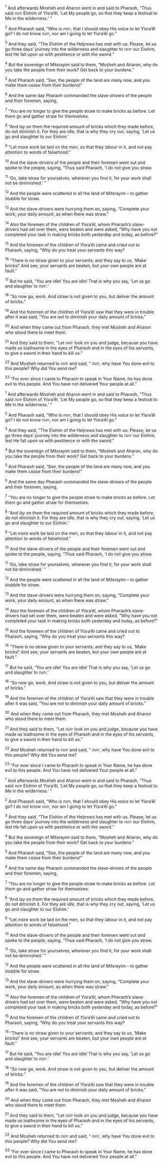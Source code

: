 <sup>1</sup> And afterwards Mosheh and Aharon went in and said to Pharaoh, “Thus said יהוה Elohim of Yisra’ĕl, ‘Let My people go, so that they keep a festival to Me in the wilderness.’ ”

<sup>2</sup> And Pharaoh said, “Who is יהוה, that I should obey His voice to let Yisra’ĕl go? I do not know יהוה, nor am I going to let Yisra’ĕl go.”

<sup>3</sup> And they said, “The Elohim of the Heḇrews has met with us. Please, let us go three days’ journey into the wilderness and slaughter to יהוה our Elohim, lest He fall upon us with pestilence or with the sword.”

<sup>4</sup> But the sovereign of Mitsrayim said to them, “Mosheh and Aharon, why do you take the people from their work? Get back to your burdens.”

<sup>5</sup> And Pharaoh said, “See, the people of the land are many now, and you make them cease from their burdens!”

<sup>6</sup> And the same day Pharaoh commanded the slave-drivers of the people and their foremen, saying,

<sup>7</sup> “You are no longer to give the people straw to make bricks as before. Let them go and gather straw for themselves.

<sup>8</sup> “And lay on them the required amount of bricks which they made before, do not diminish it. For they are idle, that is why they cry out, saying, ‘Let us go and slaughter to our Elohim.’

<sup>9</sup> “Let more work be laid on the men, so that they labour in it, and not pay attention to words of falsehood.”

<sup>10</sup> And the slave-drivers of the people and their foremen went out and spoke to the people, saying, “Thus said Pharaoh, ‘I do not give you straw.

<sup>11</sup> ‘Go, take straw for yourselves, wherever you find it, for your work shall not be diminished.’ ”

<sup>12</sup> And the people were scattered in all the land of Mitsrayim – to gather stubble for straw.

<sup>13</sup> And the slave-drivers were hurrying them on, saying, “Complete your work, your daily amount, as when there was straw.”

<sup>14</sup> Also the foremen of the children of Yisra’ĕl, whom Pharaoh’s slave-drivers had set over them, were beaten and were asked, “Why have you not completed your task in making bricks both yesterday and today, as before?”

<sup>15</sup> And the foremen of the children of Yisra’ĕl came and cried out to Pharaoh, saying, “Why do you treat your servants this way?

<sup>16</sup> “There is no straw given to your servants, and they say to us, ‘Make bricks!’ And see, your servants are beaten, but your own people are at fault.”

<sup>17</sup> But he said, “You are idle! You are idle! That is why you say, ‘Let us go and slaughter to יהוה.’

<sup>18</sup> “So now go, work. And straw is not given to you, but deliver the amount of bricks.”

<sup>19</sup> And the foremen of the children of Yisra’ĕl saw that they were in trouble after it was said, “You are not to diminish your daily amount of bricks.”

<sup>20</sup> And when they came out from Pharaoh, they met Mosheh and Aharon who stood there to meet them.

<sup>21</sup> And they said to them, “Let יהוה look on you and judge, because you have made us loathsome in the eyes of Pharaoh and in the eyes of his servants, to give a sword in their hand to kill us.”

<sup>22</sup> And Mosheh returned to יהוה and said, “ יהוה, why have You done evil to this people? Why did You send me?

<sup>23</sup> “For ever since I came to Pharaoh to speak in Your Name, he has done evil to this people. And You have not delivered Your people at all.”

<sup>1</sup> And afterwards Mosheh and Aharon went in and said to Pharaoh, “Thus said יהוה Elohim of Yisra’ĕl, ‘Let My people go, so that they keep a festival to Me in the wilderness.’ ”

<sup>2</sup> And Pharaoh said, “Who is יהוה, that I should obey His voice to let Yisra’ĕl go? I do not know יהוה, nor am I going to let Yisra’ĕl go.”

<sup>3</sup> And they said, “The Elohim of the Heḇrews has met with us. Please, let us go three days’ journey into the wilderness and slaughter to יהוה our Elohim, lest He fall upon us with pestilence or with the sword.”

<sup>4</sup> But the sovereign of Mitsrayim said to them, “Mosheh and Aharon, why do you take the people from their work? Get back to your burdens.”

<sup>5</sup> And Pharaoh said, “See, the people of the land are many now, and you make them cease from their burdens!”

<sup>6</sup> And the same day Pharaoh commanded the slave-drivers of the people and their foremen, saying,

<sup>7</sup> “You are no longer to give the people straw to make bricks as before. Let them go and gather straw for themselves.

<sup>8</sup> “And lay on them the required amount of bricks which they made before, do not diminish it. For they are idle, that is why they cry out, saying, ‘Let us go and slaughter to our Elohim.’

<sup>9</sup> “Let more work be laid on the men, so that they labour in it, and not pay attention to words of falsehood.”

<sup>10</sup> And the slave-drivers of the people and their foremen went out and spoke to the people, saying, “Thus said Pharaoh, ‘I do not give you straw.

<sup>11</sup> ‘Go, take straw for yourselves, wherever you find it, for your work shall not be diminished.’ ”

<sup>12</sup> And the people were scattered in all the land of Mitsrayim – to gather stubble for straw.

<sup>13</sup> And the slave-drivers were hurrying them on, saying, “Complete your work, your daily amount, as when there was straw.”

<sup>14</sup> Also the foremen of the children of Yisra’ĕl, whom Pharaoh’s slave-drivers had set over them, were beaten and were asked, “Why have you not completed your task in making bricks both yesterday and today, as before?”

<sup>15</sup> And the foremen of the children of Yisra’ĕl came and cried out to Pharaoh, saying, “Why do you treat your servants this way?

<sup>16</sup> “There is no straw given to your servants, and they say to us, ‘Make bricks!’ And see, your servants are beaten, but your own people are at fault.”

<sup>17</sup> But he said, “You are idle! You are idle! That is why you say, ‘Let us go and slaughter to יהוה.’

<sup>18</sup> “So now go, work. And straw is not given to you, but deliver the amount of bricks.”

<sup>19</sup> And the foremen of the children of Yisra’ĕl saw that they were in trouble after it was said, “You are not to diminish your daily amount of bricks.”

<sup>20</sup> And when they came out from Pharaoh, they met Mosheh and Aharon who stood there to meet them.

<sup>21</sup> And they said to them, “Let יהוה look on you and judge, because you have made us loathsome in the eyes of Pharaoh and in the eyes of his servants, to give a sword in their hand to kill us.”

<sup>22</sup> And Mosheh returned to יהוה and said, “ יהוה, why have You done evil to this people? Why did You send me?

<sup>23</sup> “For ever since I came to Pharaoh to speak in Your Name, he has done evil to this people. And You have not delivered Your people at all.”

<sup>1</sup> And afterwards Mosheh and Aharon went in and said to Pharaoh, “Thus said יהוה Elohim of Yisra’ĕl, ‘Let My people go, so that they keep a festival to Me in the wilderness.’ ”

<sup>2</sup> And Pharaoh said, “Who is יהוה, that I should obey His voice to let Yisra’ĕl go? I do not know יהוה, nor am I going to let Yisra’ĕl go.”

<sup>3</sup> And they said, “The Elohim of the Heḇrews has met with us. Please, let us go three days’ journey into the wilderness and slaughter to יהוה our Elohim, lest He fall upon us with pestilence or with the sword.”

<sup>4</sup> But the sovereign of Mitsrayim said to them, “Mosheh and Aharon, why do you take the people from their work? Get back to your burdens.”

<sup>5</sup> And Pharaoh said, “See, the people of the land are many now, and you make them cease from their burdens!”

<sup>6</sup> And the same day Pharaoh commanded the slave-drivers of the people and their foremen, saying,

<sup>7</sup> “You are no longer to give the people straw to make bricks as before. Let them go and gather straw for themselves.

<sup>8</sup> “And lay on them the required amount of bricks which they made before, do not diminish it. For they are idle, that is why they cry out, saying, ‘Let us go and slaughter to our Elohim.’

<sup>9</sup> “Let more work be laid on the men, so that they labour in it, and not pay attention to words of falsehood.”

<sup>10</sup> And the slave-drivers of the people and their foremen went out and spoke to the people, saying, “Thus said Pharaoh, ‘I do not give you straw.

<sup>11</sup> ‘Go, take straw for yourselves, wherever you find it, for your work shall not be diminished.’ ”

<sup>12</sup> And the people were scattered in all the land of Mitsrayim – to gather stubble for straw.

<sup>13</sup> And the slave-drivers were hurrying them on, saying, “Complete your work, your daily amount, as when there was straw.”

<sup>14</sup> Also the foremen of the children of Yisra’ĕl, whom Pharaoh’s slave-drivers had set over them, were beaten and were asked, “Why have you not completed your task in making bricks both yesterday and today, as before?”

<sup>15</sup> And the foremen of the children of Yisra’ĕl came and cried out to Pharaoh, saying, “Why do you treat your servants this way?

<sup>16</sup> “There is no straw given to your servants, and they say to us, ‘Make bricks!’ And see, your servants are beaten, but your own people are at fault.”

<sup>17</sup> But he said, “You are idle! You are idle! That is why you say, ‘Let us go and slaughter to יהוה.’

<sup>18</sup> “So now go, work. And straw is not given to you, but deliver the amount of bricks.”

<sup>19</sup> And the foremen of the children of Yisra’ĕl saw that they were in trouble after it was said, “You are not to diminish your daily amount of bricks.”

<sup>20</sup> And when they came out from Pharaoh, they met Mosheh and Aharon who stood there to meet them.

<sup>21</sup> And they said to them, “Let יהוה look on you and judge, because you have made us loathsome in the eyes of Pharaoh and in the eyes of his servants, to give a sword in their hand to kill us.”

<sup>22</sup> And Mosheh returned to יהוה and said, “ יהוה, why have You done evil to this people? Why did You send me?

<sup>23</sup> “For ever since I came to Pharaoh to speak in Your Name, he has done evil to this people. And You have not delivered Your people at all.”

